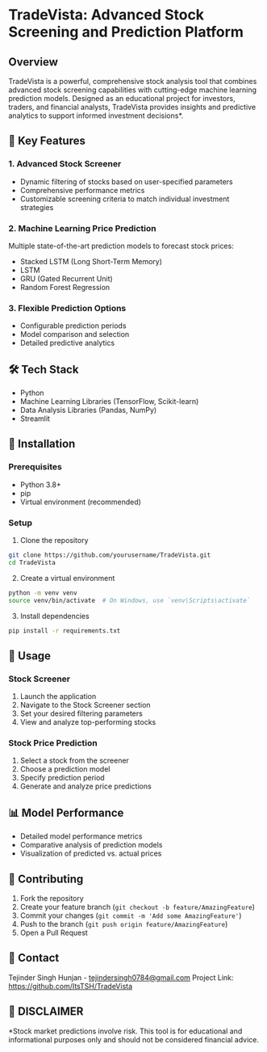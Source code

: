 # TradeVista: Advanced Stock Screening and Prediction Platform

## Overview

TradeVista is a powerful, comprehensive stock analysis tool that combines advanced stock screening capabilities with cutting-edge machine learning prediction models. Designed as an educational project for investors, traders, and financial analysts, TradeVista provides insights and predictive analytics to support informed investment decisions*.

## 🚀 Key Features

### 1. Advanced Stock Screener
- Dynamic filtering of stocks based on user-specified parameters
- Comprehensive performance metrics
- Customizable screening criteria to match individual investment strategies

### 2. Machine Learning Price Prediction
Multiple state-of-the-art prediction models to forecast stock prices:
- Stacked LSTM (Long Short-Term Memory)
- LSTM
- GRU (Gated Recurrent Unit)
- Random Forest Regression

### 3. Flexible Prediction Options
- Configurable prediction periods
- Model comparison and selection
- Detailed predictive analytics

## 🛠 Tech Stack
- Python
- Machine Learning Libraries (TensorFlow, Scikit-learn)
- Data Analysis Libraries (Pandas, NumPy)
- Streamlit

## 🔧 Installation

### Prerequisites
- Python 3.8+
- pip
- Virtual environment (recommended)

### Setup
1. Clone the repository
```bash
git clone https://github.com/yourusername/TradeVista.git
cd TradeVista
```

2. Create a virtual environment
```bash
python -m venv venv
source venv/bin/activate  # On Windows, use `venv\Scripts\activate`
```

3. Install dependencies
```bash
pip install -r requirements.txt
```

## 🚀 Usage

### Stock Screener
1. Launch the application
2. Navigate to the Stock Screener section
3. Set your desired filtering parameters
4. View and analyze top-performing stocks

### Stock Price Prediction
1. Select a stock from the screener
2. Choose a prediction model
3. Specify prediction period
4. Generate and analyze price predictions

## 📊 Model Performance
- Detailed model performance metrics
- Comparative analysis of prediction models
- Visualization of predicted vs. actual prices

## 🤝 Contributing
1. Fork the repository
2. Create your feature branch (`git checkout -b feature/AmazingFeature`)
3. Commit your changes (`git commit -m 'Add some AmazingFeature'`)
4. Push to the branch (`git push origin feature/AmazingFeature`)
5. Open a Pull Request

## 🔗 Contact
Tejinder Singh Hunjan - tejindersingh0784@gmail.com
Project Link: https://github.com/ItsTSH/TradeVista

## 🚨 DISCLAIMER
*Stock market predictions involve risk. This tool is for educational and informational purposes only and should not be considered financial advice.
